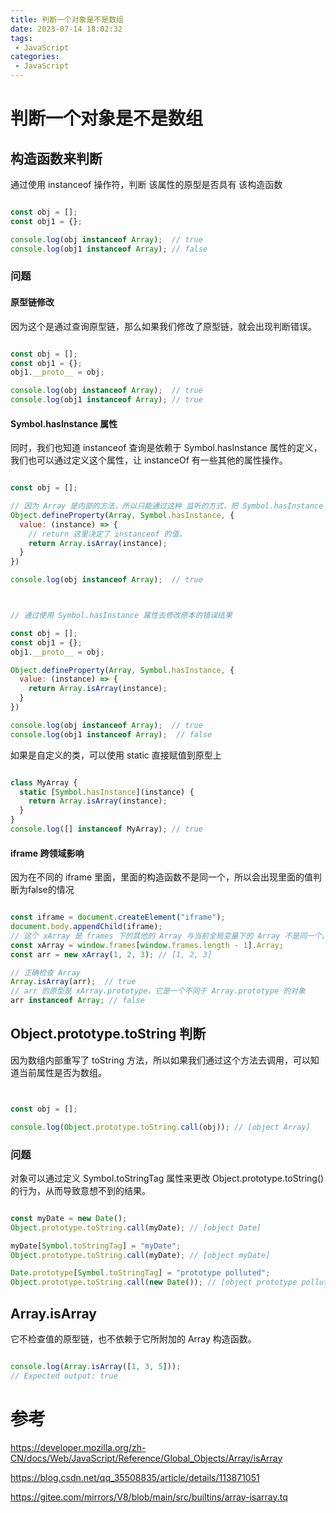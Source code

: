 ```yaml
---
title: 判断一个对象是不是数组
date: 2023-07-14 18:02:32
tags:
 - JavaScript
categories:
 - JavaScript
---
```



# 判断一个对象是不是数组

## 构造函数来判断

通过使用 instanceof 操作符，判断 该属性的原型是否具有 该构造函数


```JavaScript

const obj = [];
const obj1 = {};

console.log(obj instanceof Array);  // true
console.log(obj1 instanceof Array); // false

```

### 问题


#### 原型链修改

因为这个是通过查询原型链，那么如果我们修改了原型链，就会出现判断错误。


```JavaScript

const obj = [];
const obj1 = {};
obj1.__proto__ = obj;

console.log(obj instanceof Array);  // true
console.log(obj1 instanceof Array); // true

```


#### Symbol.hasInstance 属性

同时，我们也知道 instanceof 查询是依赖于 Symbol.hasInstance 属性的定义，我们也可以通过定义这个属性，让 instanceOf 有一些其他的属性操作。

```JavaScript

const obj = [];

// 因为 Array 是内部的方法，所以只能通过这种 监听的方式，把 Symbol.hasInstance 的属性切换为自身的
Object.defineProperty(Array, Symbol.hasInstance, {
  value: (instance) => {
    // return 这里决定了 instanceof 的值，
    return Array.isArray(instance);
  }
})

console.log(obj instanceof Array);  // true



// 通过使用 Symbol.hasInstance 属性去修改原本的错误结果

const obj = [];
const obj1 = {};
obj1.__proto__ = obj;

Object.defineProperty(Array, Symbol.hasInstance, {
  value: (instance) => {
    return Array.isArray(instance);
  }
})

console.log(obj instanceof Array);  // true
console.log(obj1 instanceof Array);  // false

```


如果是自定义的类，可以使用 static 直接赋值到原型上
```JavaScript

class MyArray {
  static [Symbol.hasInstance](instance) {
    return Array.isArray(instance);
  }
}
console.log([] instanceof MyArray); // true


```


#### iframe 跨领域影响

因为在不同的 iframe 里面，里面的构造函数不是同一个，所以会出现里面的值判断为false的情况

```JavaScript

const iframe = document.createElement("iframe");
document.body.appendChild(iframe);
// 这个 xArray 是 frames 下的其他的 Array 与当前全局变量下的 Array 不是同一个。
const xArray = window.frames[window.frames.length - 1].Array;
const arr = new xArray(1, 2, 3); // [1, 2, 3]

// 正确检查 Array
Array.isArray(arr);  // true
// arr 的原型是 xArray.prototype，它是一个不同于 Array.prototype 的对象
arr instanceof Array; // false

```

## Object.prototype.toString 判断

因为数组内部重写了 toString 方法，所以如果我们通过这个方法去调用，可以知道当前属性是否为数组。

```JavaScript


const obj = [];

console.log(Object.prototype.toString.call(obj)); // [object Array]


```

### 问题

对象可以通过定义 Symbol.toStringTag 属性来更改 Object.prototype.toString() 的行为，从而导致意想不到的结果。


```JavaScript

const myDate = new Date();
Object.prototype.toString.call(myDate); // [object Date]

myDate[Symbol.toStringTag] = "myDate";
Object.prototype.toString.call(myDate); // [object myDate]

Date.prototype[Symbol.toStringTag] = "prototype polluted";
Object.prototype.toString.call(new Date()); // [object prototype polluted]


```


## Array.isArray

它不检查值的原型链，也不依赖于它所附加的 Array 构造函数。

```JavaScript

console.log(Array.isArray([1, 3, 5]));
// Expected output: true

```


# 参考

https://developer.mozilla.org/zh-CN/docs/Web/JavaScript/Reference/Global_Objects/Array/isArray


https://blog.csdn.net/qq_35508835/article/details/113871051


https://gitee.com/mirrors/V8/blob/main/src/builtins/array-isarray.tq

